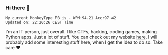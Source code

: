 ### Hi there 👋
<!-- PB START -->
```
My current MonkeyType PB is - WPM:94.21 Acc:97.42
Updated on: 22:20:26 CEST Time
```
<!-- PB END -->
I'm an IT person, just overall. I like CTFs, hacking, coding games, making Python apps. Just a lot of stuff.
You can check out my website [here](https://skill3472.github.io/).
I will probably add some interesting stuff here, when I get the idea to do so. Take care ❤️
